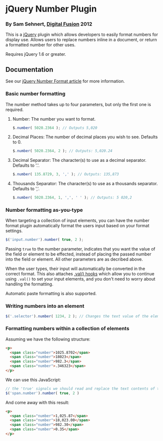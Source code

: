 # jQuery Number Plugin

### By Sam Sehnert, [Digital Fusion](http://teamdf.com/) 2012

This is a [jQuery](http://jquery.com/) plugin which allows developers to easily format numbers 
for display use. Allows users to replace numbers inline in a document, or return a formatted number
for other uses.

Requires jQuery 1.6 or greater.

## Documentation

See our [jQuery Number Format article](http://www.teamdf.com/web/jquery-number-format-redux/196/) for more information.

### Basic number formatting

The number method takes up to four parameters, but only the first one is required.

1. Number: The number you want to format.

    ```javascript
    $.number( 5020.2364 ); // Outputs 5,020
    ```
2. Decimal Places: The number of decimal places you wish to see. Defaults to 0.

	```javascript		
    $.number( 5020.2364, 2 ); // Outputs: 5,020.24
    ```		
3. Decimal Separator: The character(s) to use as a decimal separator. Defaults to '.'.

    ```javascript		
    $.number( 135.8729, 3, ',' ); // Outputs: 135,873
    ```
4. Thousands Separator: The character(s) to use as a thousands separator. Defaults to ','.

    ```javascript
    $.number( 5020.2364, 1, ',', ' ' ); // Outputs: 5 020,2	
    ```

### Number formatting as-you-type

When targeting a collection of input elements, you can have the number format plugin automatically format the users
input based on your format settings.
```javascript
$('input.number').number( true, 2 );
```

Passing `true` to the number parameter, indicates that you want the value of the field or element to be effected, instead
of placing the passed number into the field or element. All other parameters are as decribed above.

When the user types, their input will automatically be converted in the correct format. This also attaches [.val() hooks](http://blog.jquery.com/2011/05/03/jquery-16-released/)
which allow you to continue using `.val()` to set your input elements, and you don't need to worry about handling the formatting.

Automatic paste formatting is also supported. 


### Writing numbers into an element
```javascript
$('.selector').number( 1234, 2 ); // Changes the text value of the element matching selector to the formatted number.
```

### Formatting numbers within a collection of elements

Assuming we have the following structure:
```html
<p>
  <span class="number">1025.8702</span>
  <span class="number">18023</span>
  <span class="number">982.3</span>
  <span class="number">.346323</span>
</p>
```

We can use this JavaScript:
```javascript
// the 'true' signals we should read and replace the text contents of the target element.
$('span.number').number( true, 2 )
```
And come away with this result:
```html
<p>
  <span class="number">1,025.87</span>
  <span class="number">18,023.00</span>
  <span class="number">982.30</span>
  <span class="number">0.35</span>
</p>
```

